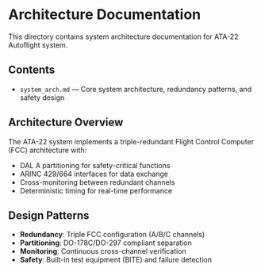 # Architecture Documentation

This directory contains system architecture documentation for ATA-22 Autoflight system.

## Contents

- `system_arch.md` — Core system architecture, redundancy patterns, and safety design

## Architecture Overview

The ATA-22 system implements a triple-redundant Flight Control Computer (FCC) architecture with:
- DAL A partitioning for safety-critical functions
- ARINC 429/664 interfaces for data exchange
- Cross-monitoring between redundant channels
- Deterministic timing for real-time performance

## Design Patterns

- **Redundancy**: Triple FCC configuration (A/B/C channels)
- **Partitioning**: DO-178C/DO-297 compliant separation
- **Monitoring**: Continuous cross-channel verification
- **Safety**: Built-in test equipment (BITE) and failure detection